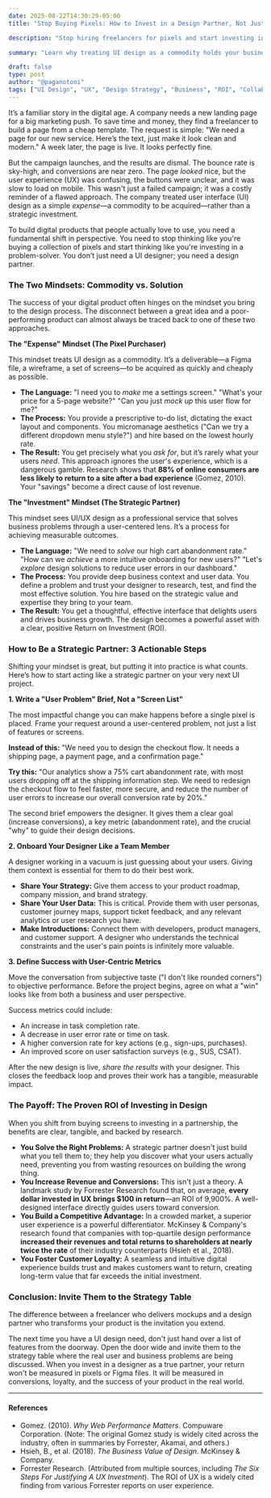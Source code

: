 ```yaml
---
date: 2025-08-22T14:30:29-05:00
title: "Stop Buying Pixels: How to Invest in a Design Partner, Not Just Hire a Freelancer"

description: "Stop hiring freelancers for pixels and start investing in design partners. Discover a new mindset for working with UI designers that drives growth, conversions, and a powerful ROI."

summary: "Learn why treating UI design as a commodity holds your business back. Discover how to shift your mindset from expense to investment to build a powerful partnership with your designer and achieve a tangible business ROI."

draft: false
type: post
author: "@paganotoni"
tags: ["UI Design", "UX", "Design Strategy", "Business", "ROI", "Collaboration", "frontend", "business"]
---
```


It’s a familiar story in the digital age. A company needs a new landing page for a big marketing push. To save time and money, they find a freelancer to build a page from a cheap template. The request is simple: "We need a page for our new service. Here’s the text, just make it look clean and modern." A week later, the page is live. It looks perfectly fine.

But the campaign launches, and the results are dismal. The bounce rate is sky-high, and conversions are near zero. The page *looked* nice, but the user experience (UX) was confusing, the buttons were unclear, and it was slow to load on mobile. This wasn't just a failed campaign; it was a costly reminder of a flawed approach. The company treated user interface (UI) design as a simple *expense*—a commodity to be acquired—rather than a strategic investment.

To build digital products that people actually love to use, you need a fundamental shift in perspective. You need to stop thinking like you're buying a collection of pixels and start thinking like you're investing in a problem-solver. You don’t just need a UI designer; you need a design partner.


### The Two Mindsets: Commodity vs. Solution

The success of your digital product often hinges on the mindset you bring to the design process. The disconnect between a great idea and a poor-performing product can almost always be traced back to one of these two approaches.

**The "Expense" Mindset (The Pixel Purchaser)**

This mindset treats UI design as a commodity. It’s a deliverable—a Figma file, a wireframe, a set of screens—to be acquired as quickly and cheaply as possible.

* **The Language:** "I need you to *make* me a settings screen." "What's your price for a 5-page website?" "Can you just *mock up* this user flow for me?"
* **The Process:** You provide a prescriptive to-do list, dictating the exact layout and components. You micromanage aesthetics ("Can we try a different dropdown menu style?") and hire based on the lowest hourly rate.
* **The Result:** You get precisely what you *ask for*, but it’s rarely what your users *need*. This approach ignores the user's experience, which is a dangerous gamble. Research shows that **88% of online consumers are less likely to return to a site after a bad experience** (Gomez, 2010). Your "savings" become a direct cause of lost revenue.

**The "Investment" Mindset (The Strategic Partner)**

This mindset sees UI/UX design as a professional service that solves business problems through a user-centered lens. It’s a process for achieving measurable outcomes.

* **The Language:** "We need to *solve* our high cart abandonment rate." "How can we *achieve* a more intuitive onboarding for new users?" "Let's *explore* design solutions to reduce user errors in our dashboard."
* **The Process:** You provide deep business context and user data. You define a problem and trust your designer to research, test, and find the most effective solution. You hire based on the strategic value and expertise they bring to your team.
* **The Result:** You get a thoughtful, effective interface that delights users and drives business growth. The design becomes a powerful asset with a clear, positive Return on Investment (ROI).

### How to Be a Strategic Partner: 3 Actionable Steps

Shifting your mindset is great, but putting it into practice is what counts. Here’s how to start acting like a strategic partner on your very next UI project.

**1. Write a "User Problem" Brief, Not a "Screen List"**

The most impactful change you can make happens before a single pixel is placed. Frame your request around a user-centered problem, not just a list of features or screens.

**Instead of this:** "We need you to design the checkout flow. It needs a shipping page, a payment page, and a confirmation page."

**Try this:** "Our analytics show a 75% cart abandonment rate, with most users dropping off at the shipping information step. We need to redesign the checkout flow to feel faster, more secure, and reduce the number of user errors to increase our overall conversion rate by 20%."

The second brief empowers the designer. It gives them a clear goal (increase conversions), a key metric (abandonment rate), and the crucial "why" to guide their design decisions.

**2. Onboard Your Designer Like a Team Member**

A designer working in a vacuum is just guessing about your users. Giving them context is essential for them to do their best work.

* **Share Your Strategy:** Give them access to your product roadmap, company mission, and brand strategy.
* **Share Your User Data:** This is critical. Provide them with user personas, customer journey maps, support ticket feedback, and any relevant analytics or user research you have.
* **Make Introductions:** Connect them with developers, product managers, and customer support. A designer who understands the technical constraints and the user's pain points is infinitely more valuable.

**3. Define Success with User-Centric Metrics**

Move the conversation from subjective taste ("I don't like rounded corners") to objective performance. Before the project begins, agree on what a "win" looks like from both a business and user perspective.

Success metrics could include:
* An increase in task completion rate.
* A decrease in user error rate or time on task.
* A higher conversion rate for key actions (e.g., sign-ups, purchases).
* An improved score on user satisfaction surveys (e.g., SUS, CSAT).

After the new design is live, *share the results* with your designer. This closes the feedback loop and proves their work has a tangible, measurable impact.

### The Payoff: The Proven ROI of Investing in Design

When you shift from buying screens to investing in a partnership, the benefits are clear, tangible, and backed by research.

* **You Solve the Right Problems:** A strategic partner doesn't just build what you tell them to; they help you discover what your users actually need, preventing you from wasting resources on building the wrong thing.
* **You Increase Revenue and Conversions:** This isn't just a theory. A landmark study by Forrester Research found that, on average, **every dollar invested in UX brings $100 in return**—an ROI of 9,900%. A well-designed interface directly guides users toward conversion.
* **You Build a Competitive Advantage:** In a crowded market, a superior user experience is a powerful differentiator. McKinsey & Company's research found that companies with top-quartile design performance **increased their revenues and total returns to shareholders at nearly twice the rate** of their industry counterparts (Hsieh et al., 2018).
* **You Foster Customer Loyalty:** A seamless and intuitive digital experience builds trust and makes customers want to return, creating long-term value that far exceeds the initial investment.

### Conclusion: Invite Them to the Strategy Table

The difference between a freelancer who delivers mockups and a design partner who transforms your product is the invitation you extend.

The next time you have a UI design need, don't just hand over a list of features from the doorway. Open the door wide and invite them to the strategy table where the real user and business problems are being discussed. When you invest in a designer as a true partner, your return won't be measured in pixels or Figma files. It will be measured in conversions, loyalty, and the success of your product in the real world.

---
#### References
* Gomez. (2010). *Why Web Performance Matters*. Compuware Corporation. (Note: The original Gomez study is widely cited across the industry, often in summaries by Forrester, Akamai, and others.)
* Hsieh, B., et al. (2018). *The Business Value of Design*. McKinsey & Company.
* Forrester Research. (Attributed from multiple sources, including *The Six Steps For Justifying A UX Investment*). The ROI of UX is a widely cited finding from various Forrester reports on user experience.
